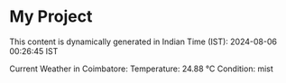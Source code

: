 # My Project

This content is dynamically generated in Indian Time (IST): 2024-08-06 00:26:45 IST


Current Weather in Coimbatore:
Temperature: 24.88 °C
Condition: mist
